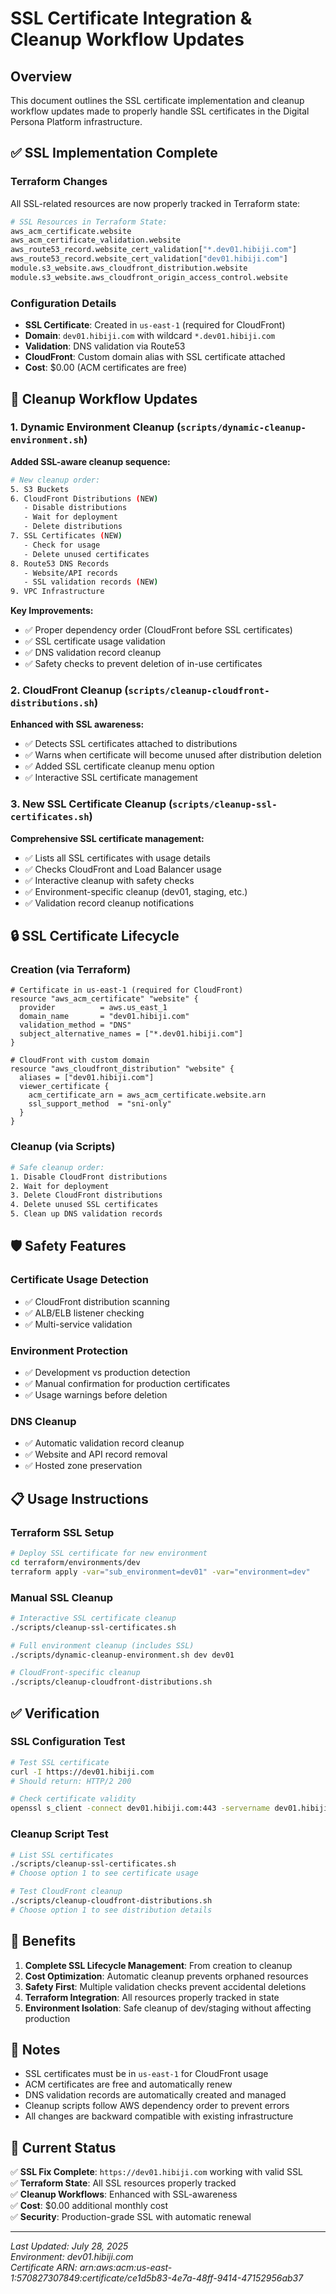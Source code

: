 # SSL Certificate Integration & Cleanup Workflow Updates

## Overview

This document outlines the SSL certificate implementation and cleanup workflow updates made to properly handle SSL certificates in the Digital Persona Platform infrastructure.

## ✅ SSL Implementation Complete

### Terraform Changes

All SSL-related resources are now properly tracked in Terraform state:

```bash
# SSL Resources in Terraform State:
aws_acm_certificate.website
aws_acm_certificate_validation.website
aws_route53_record.website_cert_validation["*.dev01.hibiji.com"]
aws_route53_record.website_cert_validation["dev01.hibiji.com"]
module.s3_website.aws_cloudfront_distribution.website
module.s3_website.aws_cloudfront_origin_access_control.website
```

### Configuration Details

- **SSL Certificate**: Created in `us-east-1` (required for CloudFront)
- **Domain**: `dev01.hibiji.com` with wildcard `*.dev01.hibiji.com`
- **Validation**: DNS validation via Route53
- **CloudFront**: Custom domain alias with SSL certificate attached
- **Cost**: $0.00 (ACM certificates are free)

## 🧹 Cleanup Workflow Updates

### 1. Dynamic Environment Cleanup (`scripts/dynamic-cleanup-environment.sh`)

**Added SSL-aware cleanup sequence:**

```bash
# New cleanup order:
5. S3 Buckets
6. CloudFront Distributions (NEW)
   - Disable distributions
   - Wait for deployment
   - Delete distributions
7. SSL Certificates (NEW)
   - Check for usage
   - Delete unused certificates
8. Route53 DNS Records
   - Website/API records
   - SSL validation records (NEW)
9. VPC Infrastructure
```

**Key Improvements:**

- ✅ Proper dependency order (CloudFront before SSL certificates)
- ✅ SSL certificate usage validation
- ✅ DNS validation record cleanup
- ✅ Safety checks to prevent deletion of in-use certificates

### 2. CloudFront Cleanup (`scripts/cleanup-cloudfront-distributions.sh`)

**Enhanced with SSL awareness:**

- ✅ Detects SSL certificates attached to distributions
- ✅ Warns when certificate will become unused after distribution deletion
- ✅ Added SSL certificate cleanup menu option
- ✅ Interactive SSL certificate management

### 3. New SSL Certificate Cleanup (`scripts/cleanup-ssl-certificates.sh`)

**Comprehensive SSL certificate management:**

- ✅ Lists all SSL certificates with usage details
- ✅ Checks CloudFront and Load Balancer usage
- ✅ Interactive cleanup with safety checks
- ✅ Environment-specific cleanup (dev01, staging, etc.)
- ✅ Validation record cleanup notifications

## 🔒 SSL Certificate Lifecycle

### Creation (via Terraform)

```hcl
# Certificate in us-east-1 (required for CloudFront)
resource "aws_acm_certificate" "website" {
  provider          = aws.us_east_1
  domain_name       = "dev01.hibiji.com"
  validation_method = "DNS"
  subject_alternative_names = ["*.dev01.hibiji.com"]
}

# CloudFront with custom domain
resource "aws_cloudfront_distribution" "website" {
  aliases = ["dev01.hibiji.com"]
  viewer_certificate {
    acm_certificate_arn = aws_acm_certificate.website.arn
    ssl_support_method  = "sni-only"
  }
}
```

### Cleanup (via Scripts)

```bash
# Safe cleanup order:
1. Disable CloudFront distributions
2. Wait for deployment
3. Delete CloudFront distributions
4. Delete unused SSL certificates
5. Clean up DNS validation records
```

## 🛡️ Safety Features

### Certificate Usage Detection

- ✅ CloudFront distribution scanning
- ✅ ALB/ELB listener checking
- ✅ Multi-service validation

### Environment Protection

- ✅ Development vs production detection
- ✅ Manual confirmation for production certificates
- ✅ Usage warnings before deletion

### DNS Cleanup

- ✅ Automatic validation record cleanup
- ✅ Website and API record removal
- ✅ Hosted zone preservation

## 📋 Usage Instructions

### Terraform SSL Setup

```bash
# Deploy SSL certificate for new environment
cd terraform/environments/dev
terraform apply -var="sub_environment=dev01" -var="environment=dev"
```

### Manual SSL Cleanup

```bash
# Interactive SSL certificate cleanup
./scripts/cleanup-ssl-certificates.sh

# Full environment cleanup (includes SSL)
./scripts/dynamic-cleanup-environment.sh dev dev01

# CloudFront-specific cleanup
./scripts/cleanup-cloudfront-distributions.sh
```

## ✅ Verification

### SSL Configuration Test

```bash
# Test SSL certificate
curl -I https://dev01.hibiji.com
# Should return: HTTP/2 200

# Check certificate validity
openssl s_client -connect dev01.hibiji.com:443 -servername dev01.hibiji.com
```

### Cleanup Script Test

```bash
# List SSL certificates
./scripts/cleanup-ssl-certificates.sh
# Choose option 1 to see certificate usage

# Test CloudFront cleanup
./scripts/cleanup-cloudfront-distributions.sh
# Choose option 1 to see distribution details
```

## 🎯 Benefits

1. **Complete SSL Lifecycle Management**: From creation to cleanup
2. **Cost Optimization**: Automatic cleanup prevents orphaned resources
3. **Safety First**: Multiple validation checks prevent accidental deletions
4. **Terraform Integration**: All resources properly tracked in state
5. **Environment Isolation**: Safe cleanup of dev/staging without affecting production

## 📝 Notes

- SSL certificates must be in `us-east-1` for CloudFront usage
- ACM certificates are free and automatically renew
- DNS validation records are automatically created and managed
- Cleanup scripts follow AWS dependency order to prevent errors
- All changes are backward compatible with existing infrastructure

## 🚀 Current Status

✅ **SSL Fix Complete**: `https://dev01.hibiji.com` working with valid SSL  
✅ **Terraform State**: All SSL resources properly tracked  
✅ **Cleanup Workflows**: Enhanced with SSL-awareness  
✅ **Cost**: $0.00 additional monthly cost  
✅ **Security**: Production-grade SSL with automatic renewal

---

_Last Updated: July 28, 2025_  
_Environment: dev01.hibiji.com_  
_Certificate ARN: arn:aws:acm:us-east-1:570827307849:certificate/ce1d5b83-4e7a-48ff-9414-47152956ab37_

